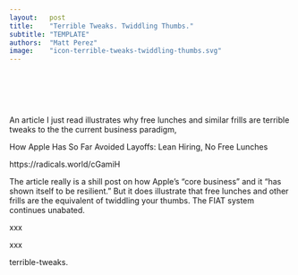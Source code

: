 ```yaml
---
layout:   post
title:    "Terrible Tweaks. Twiddling Thumbs."
subtitle: "TEMPLATE"
authors:  "Matt Perez"
image:    "icon-terrible-tweaks-twiddling-thumbs.svg"
---
```


<div style="display:none;">
 <p></p>
</div>

<h1>&nbsp;</h1>
 <p>An article I just read illustrates why free lunches and similar frills are terrible tweaks to the the current business paradigm,</p>
  <div class="_quotation">
   <p>How Apple Has So Far Avoided Layoffs: Lean Hiring, No Free Lunches</p>
   <p class="_signature">https://radicals.world/cGamiH</p>
  </div>
 <p>The article really is a shill post on how Apple&rsquo;s &ldquo;core business&rdquo; and it &ldquo;has shown itself to be resilient.&rdquo; But it does illustrate that free lunches and other frills are the equivalent of twiddling your thumbs. The <span class="_paradigm">FIAT</span> system continues unabated.</p>
 <p>xxx</p>
 <p>xxx</p>


terrible-tweaks.